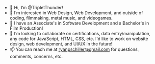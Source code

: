 - 👋 Hi, I’m @TripletThunder!
- 👀 I’m interested in Web Design, Web Development, and outside of coding, filmmaking, metal music, and videogames.
- 🌱 I have an Associate's in Software Development and a Bachelor's in Film Production!
- 💞️ I’m looking to collaborate on certifications, data entry/manipulation, any code for JavaScript, HTML, CSS, etc. I'd like to work on website design, web development, and UI/UX in the future!
- 📫 You can reach me at ryanpschiller@gmail.com for questions, comments, concerns, etc.

<!---
TripletThunder/TripletThunder is a ✨ special ✨ repository because its `README.md` (this file) appears on your GitHub profile.
You can click the Preview link to take a look at your changes.
--->
